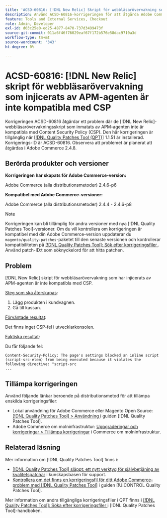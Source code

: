 ```yaml
---
title: 'ACSD-60816: [!DNL New Relic] Skript för webbläsarövervakning som injicerats av APM-agenten är inte kompatibla med CSP'
description: Använd ACSD-60816-korrigeringen för att åtgärda Adobe Commerce-problemet där de  [!DNL New Relic] webbläsarövervakningsskript som har injicerats av APM-agenten inte är kompatibla med Content Security Policy (CSP), vilket förhindrar att de körs.
feature: Tools and External Services, Checkout
role: Admin, Developer
exl-id: d03c25e0-ed25-4877-8470-737d3499473f
source-git-commit: 011a6f46f76029eaf67f172b576e58dac9710a3d
workflow-type: tm+mt
source-wordcount: '343'
ht-degree: 0%

---
```


# ACSD-60816: [!DNL New Relic] skript för webbläsarövervakning som injicerats av APM-agenten är inte kompatibla med CSP

Korrigeringen ACSD-60816 åtgärdar ett problem där de [!DNL New Relic]-webbläsarövervakningsskript som inmatats av APM-agenten inte är kompatibla med Content Security Policy (CSP). Den här korrigeringen är tillgänglig när [[!DNL Quality Patches Tool (QPT)]](https://experienceleague.adobe.com/sv/docs/commerce-operations/tools/quality-patches-tool/quality-patches-tool-to-self-serve-quality-patches) 1.1.51 är installerad. Korrigerings-ID är ACSD-60816. Observera att problemet är planerat att åtgärdas i Adobe Commerce 2.4.8.

## Berörda produkter och versioner

**Korrigeringen har skapats för Adobe Commerce-version:**

Adobe Commerce (alla distributionsmetoder) 2.4.6-p6

**Kompatibel med Adobe Commerce-versioner:**

Adobe Commerce (alla distributionsmetoder) 2.4.4 - 2.4.6-p8

>[!NOTE]
>
>Korrigeringen kan bli tillämplig för andra versioner med nya [!DNL Quality Patches Tool]-versioner. Om du vill kontrollera om korrigeringen är kompatibel med din Adobe Commerce-version uppdaterar du `magento/quality-patches`-paketet till den senaste versionen och kontrollerar kompatibiliteten på [[!DNL Quality Patches Tool]: Sök efter korrigeringsfiler ](https://experienceleague.adobe.com/tools/commerce-quality-patches/index.html?lang=sv-SE). Använd patch-ID:t som söknyckelord för att hitta patchen.

## Problem

[!DNL New Relic] skript för webbläsarövervakning som har injicerats av APM-agenten är inte kompatibla med CSP.

<u>Steg som ska återskapas</u>:

1. Lägg produkten i kundvagnen.
1. Gå till kassan.

<u>Förväntade resultat</u>:

Det finns inget CSP-fel i utvecklarkonsolen.

<u>Faktiska resultat</u>:

Du får följande fel:

```
Content-Security-Policy: The page's settings blocked an inline script (script-src-elem) from being executed because it violates the following directive: "script-src 
...
```

## Tillämpa korrigeringen

Använd följande länkar beroende på distributionsmetod för att tillämpa enskilda korrigeringsfiler:

* Lokal användning för Adobe Commerce eller Magento Open Source: [[!DNL Quality Patches Tool] > Användning ](/help/tools/quality-patches-tool/usage.md) i guiden [!DNL Quality Patches Tool].
* Adobe Commerce om molninfrastruktur: [Uppgraderingar och korrigeringar > Tillämpa korrigeringar](https://experienceleague.adobe.com/docs/commerce-cloud-service/user-guide/develop/upgrade/apply-patches.html?lang=sv-SE) i Commerce om molninfrastruktur.

## Relaterad läsning

Mer information om [!DNL Quality Patches Tool] finns i:

* [[!DNL Quality Patches Tool] släppt: ett nytt verktyg för självbetjäning av kvalitetspatchar](https://experienceleague.adobe.com/sv/docs/commerce-operations/tools/quality-patches-tool/quality-patches-tool-to-self-serve-quality-patches) i kunskapsbasen för support.
* [Kontrollera om det finns en korrigeringsfil för ditt Adobe Commerce-problem med  [!DNL Quality Patches Tool]](/help/tools/quality-patches-tool/patches-available-in-qpt/check-patch-for-magento-issue-with-magento-quality-patches.md) i guiden [!UICONTROL Quality Patches Tool].


Mer information om andra tillgängliga korrigeringsfiler i QPT finns i [[!DNL Quality Patches Tool]: Söka efter korrigeringsfiler ](https://experienceleague.adobe.com/tools/commerce-quality-patches/index.html?lang=sv-SE) i [!DNL Quality Patches Tool]-handboken.
